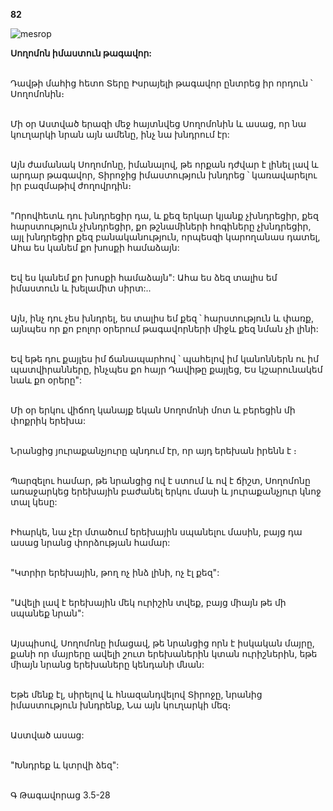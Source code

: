 **82**

![mesrop](https://volamar.ru/audio_video/foto/01/detbible/B176.BMP)

**Սողոմոն իմաստուն թագավոր:**

\
Դավթի մահից հետո Տերը Իսրայելի թագավոր ընտրեց իր որդուն ՝ Սողոմոնին։

\
Մի օր Աստված երազի մեջ հայտնվեց Սողոմոնին և ասաց, որ նա կուղարկի նրան այն ամենը, ինչ նա խնդրում էր:

\
Այն ժամանակ Սողոմոնը, իմանալով, թե որքան դժվար է լինել լավ և արդար թագավոր, Տիրոջից իմաստություն խնդրեց ՝ կառավարելու իր բազմաթիվ ժողովրդին։

\
"Որովհետև դու խնդրեցիր դա, և քեզ երկար կյանք չխնդրեցիր, քեզ հարստություն չխնդրեցիր, քո թշնամիների հոգիները չխնդրեցիր, այլ խնդրեցիր քեզ բանականություն, որպեսզի կարողանաս դատել, Ահա ես կանեմ քո խոսքի համաձայն:

\
Եվ ես կանեմ քո խոսքի համաձայն": Ահա ես ձեզ տալիս եմ իմաստուն և խելամիտ սիրտ:..

\
Այն, ինչ դու չես խնդրել, ես տալիս եմ քեզ ՝ հարստություն և փառք, այնպես որ քո բոլոր օրերում թագավորների միջև քեզ նման չի լինի:

\
Եվ եթե դու քայլես իմ ճանապարհով ՝ պահելով իմ կանոններն ու իմ պատվիրանները, ինչպես քո հայր Դավիթը քայլեց, Ես կշարունակեմ նաև քո օրերը":

\
Մի օր երկու վիճող կանայք եկան Սողոմոնի մոտ և բերեցին մի փոքրիկ երեխա:

\
Նրանցից յուրաքանչյուրը պնդում էր, որ այդ երեխան իրենն է ։

\
Պարզելու համար, թե նրանցից ով է ստում և ով է ճիշտ, Սողոմոնը առաջարկեց երեխային բաժանել երկու մասի և յուրաքանչյուր կնոջ տալ կեսը:

\
Իհարկե, նա չէր մտածում երեխային սպանելու մասին, բայց դա ասաց նրանց փորձության համար:

\
"Կտրիր երեխային, թող ոչ ինձ լինի, ոչ էլ քեզ":

\
"Ավելի լավ է երեխային մեկ ուրիշին տվեք, բայց միայն թե մի սպանեք նրան":

\
Այսպիսով, Սողոմոնը իմացավ, թե նրանցից որն է իսկական մայրը, քանի որ մայրերը ավելի շուտ երեխաներին կտան ուրիշներին, եթե միայն նրանց երեխաները կենդանի մնան:

\
Եթե մենք էլ, սիրելով և հնազանդվելով Տիրոջը, նրանից իմաստություն խնդրենք, Նա այն կուղարկի մեզ։

\
Աստված ասաց:

\
"Խնդրեք և կտրվի ձեզ":

\
Գ Թագավորաց 3.5-28
